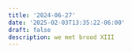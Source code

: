 ```yaml
---
title: '2024-06-27'
date: '2025-02-03T13:35:22-06:00'
draft: false
description: we met brood XIII
---
```

